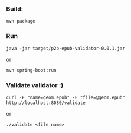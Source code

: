 ### Build:
```
mvn package
```
### Run
```
java -jar target/p2p-epub-validator-0.0.1.jar
```
or
```
mvn spring-boot:run
```
### Validate validator :)
```
curl -F "name=geom.epub" -F "file=@geom.epub" http://localhost:8080/validate
```
or 
```
./validate <file name>
```
